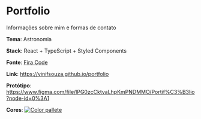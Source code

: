 # Portfolio

Informações sobre mim e formas de contato

**Tema**: Astronomia

**Stack**: React + TypeScript + Styled Components

**Fonte**: [Fira Code](https://github.com/tonsky/FiraCode)

**Link**: https://vinifsouza.github.io/portfolio

**Protótipo**: https://www.figma.com/file/lPG0zcCktvaLhpKmPNDMMO/Portif%C3%B3lio?node-id=0%3A1

**Cores**: 
[![Color pallete](https://i.imgur.com/nPZf7iH.png)](https://coolors.co/090e12-0d141e)
